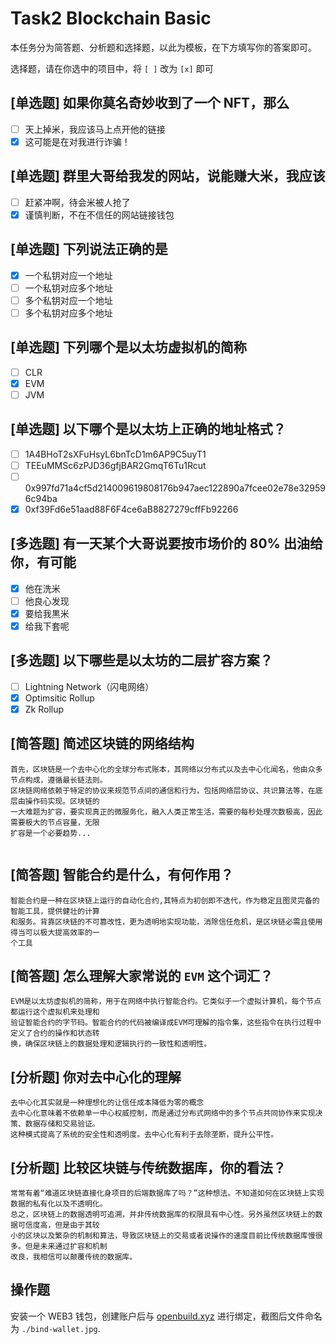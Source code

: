 # Task2 Blockchain Basic

本任务分为简答题、分析题和选择题，以此为模板，在下方填写你的答案即可。

选择题，请在你选中的项目中，将 `[ ]` 改为 `[x]` 即可

## [单选题] 如果你莫名奇妙收到了一个 NFT，那么

- [ ] 天上掉米，我应该马上点开他的链接
- [x] 这可能是在对我进行诈骗！

## [单选题] 群里大哥给我发的网站，说能赚大米，我应该

- [ ] 赶紧冲啊，待会米被人抢了
- [x] 谨慎判断，不在不信任的网站链接钱包

## [单选题] 下列说法正确的是

- [x] 一个私钥对应一个地址
- [ ] 一个私钥对应多个地址
- [ ] 多个私钥对应一个地址
- [ ] 多个私钥对应多个地址

## [单选题] 下列哪个是以太坊虚拟机的简称

- [ ] CLR
- [x] EVM
- [ ] JVM

## [单选题] 以下哪个是以太坊上正确的地址格式？

- [ ] 1A4BHoT2sXFuHsyL6bnTcD1m6AP9C5uyT1
- [ ] TEEuMMSc6zPJD36gfjBAR2GmqT6Tu1Rcut
- [ ] 0x997fd71a4cf5d214009619808176b947aec122890a7fcee02e78e329596c94ba
- [x] 0xf39Fd6e51aad88F6F4ce6aB8827279cffFb92266

## [多选题] 有一天某个大哥说要按市场价的 80% 出油给你，有可能

- [x] 他在洗米
- [ ] 他良心发现
- [x] 要给我黒米
- [x] 给我下套呢

## [多选题] 以下哪些是以太坊的二层扩容方案？

- [ ] Lightning Network（闪电网络）
- [x] Optimsitic Rollup
- [x] Zk Rollup

## [简答题] 简述区块链的网络结构

```
首先，区块链是一个去中心化的全球分布式账本，其网络以分布式以及去中心化闻名，他由众多节点构成，遵循最长链法则。
区块链网络依赖于特定的协议来规范节点间的通信和行为，包括网络层协议、共识算法等，在底层由操作码实现。区块链的
一大难题为扩容，要实现真正的微服务化，融入人类正常生活，需要的每秒处理次数极高，因此需要极大的节点容量，无限
扩容是一个必要趋势...


```

## [简答题] 智能合约是什么，有何作用？

```
智能合约是一种在区块链上运行的自动化合约,其特点为初创即不迭代，作为稳定且图灵完备的智能工具，提供健壮的计算
和服务。背靠区块链的不可篡改性，更为透明地实现功能，消除信任危机，是区块链必需且使用得当可以极大提高效率的一
个工具
```

## [简答题] 怎么理解大家常说的 `EVM` 这个词汇？

```
EVM是以太坊虚拟机的简称，用于在网络中执行智能合约。它类似于一个虚拟计算机，每个节点都运行这个虚拟机来处理和
验证智能合约的字节码。智能合约的代码被编译成EVM可理解的指令集，这些指令在执行过程中定义了合约的操作和状态转
换，确保区块链上的数据处理和逻辑执行的一致性和透明性。
```

## [分析题] 你对去中心化的理解

```
去中心化其实就是一种理想化的让信任成本降低为零的概念
去中心化意味着不依赖单一中心权威控制，而是通过分布式网络中的多个节点共同协作来实现决策、数据存储和交易验证。
这种模式提高了系统的安全性和透明度。去中心化有利于去除垄断，提升公平性。
```

## [分析题] 比较区块链与传统数据库，你的看法？

```
常常有着“难道区块链直接化身项目的后端数据库了吗？”这种想法。不知道如何在区块链上实现数据的私有化以及不透明化。
总之，区块链上的数据透明可追溯，并非传统数据库的权限具有中心性。另外虽然区块链上的数据可信度高，但是由于其较
小的区块以及繁杂的机制和算法，导致区块链上的交易或者说操作的速度目前比传统数据库慢很多。但是未来通过扩容和机制
改良，我相信可以颠覆传统的数据库。
```

## 操作题

安装一个 WEB3 钱包，创建账户后与 [openbuild.xyz](https://openbuild.xyz/profile) 进行绑定，截图后文件命名为 `./bind-wallet.jpg`.
